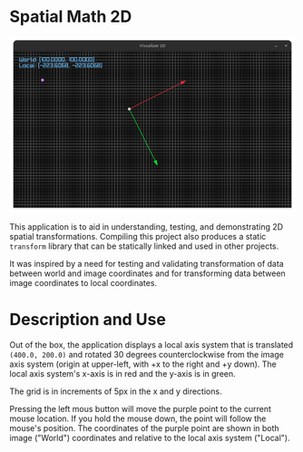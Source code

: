 # Spatial Math 2D

![Image of application](/resources/screenshot.png)

This application is to aid in understanding, testing, and demonstrating 2D
spatial transformations.  Compiling this project also produces a static
`transform` library that can be statically linked and used in other projects.

It was inspired by a need for testing and validating transformation of data
between world and image coordinates and for transforming data between image
coordinates to local coordinates.

# Description and Use

Out of the box, the application displays a local axis system that is translated
`(400.0, 200.0)` and rotated 30 degrees counterclockwise from the image axis
system (origin at upper-left, with +x to the right and +y down).  The local
axis system's x-axis is in red and the y-axis is in green.

The grid is in increments of 5px in the x and y directions.

Pressing the left mous button will move the purple point to the current mouse
location.  If you hold the mouse down, the point will follow the mouse's
position.  The coordinates of the purple point are shown in both image ("World")
coordinates and relative to the local axis system ("Local").

